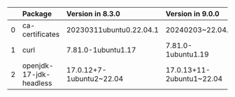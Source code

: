 <!-- markdown-link-check-disable -->

|    | Package                 | Version in 8.3.0         | Version in 9.0.0          | Status   |
|---:|:------------------------|:-------------------------|:--------------------------|:---------|
|  0 | ca-certificates         | 20230311ubuntu0.22.04.1  | 20240203~22.04.1          | UPDATED  |
|  1 | curl                    | 7.81.0-1ubuntu1.17       | 7.81.0-1ubuntu1.19        | UPDATED  |
|  2 | openjdk-17-jdk-headless | 17.0.12+7-1ubuntu2~22.04 | 17.0.13+11-2ubuntu1~22.04 | UPDATED  |